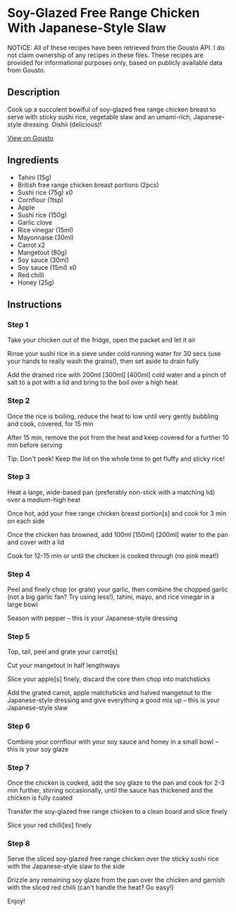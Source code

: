 # Soy-Glazed Free Range Chicken With Japanese-Style Slaw

NOTICE: All of these recipes have been retrieved from the Gousto API. I do not claim ownership of any recipes in these files. These recipes are provided for informational purposes only, based on publicly available data from Gousto.

## Description

Cook up a succulent bowlful of soy-glazed free range chicken breast to serve with sticky sushi rice, vegetable slaw and an umami-rich, Japanese-style dressing. Oishii (delicious)! 

[View on Gousto](https://www.gousto.co.uk/recipes/cookbook/soy-glazed-free-range-chicken-with-japanese-style-slaw)

## Ingredients

- Tahini (15g)
- British free range chicken breast portions (2pcs)
- Sushi rice (75g) x0
- Cornflour (1tsp)
- Apple
- Sushi rice (150g)
- Garlic clove
- Rice vinegar (15ml)
- Mayonnaise (30ml)
- Carrot x2
- Mangetout (80g)
- Soy sauce (30ml)
- Soy sauce (15ml) x0
- Red chilli
- Honey (25g)

## Instructions


### Step 1

Take your chicken out of the fridge, open the packet and let it air

Rinse your sushi rice in a sieve under cold running water for 30 secs (use your hands to really wash the grains!), then set aside to drain fully

Add the drained rice with 200ml <span class="text-purple">[300ml]</span> <span class="text-danger">[400ml]</span> cold water and a pinch of salt to a pot with a lid and bring to the boil over a high heat


### Step 2

Once the rice is boiling, reduce the heat to low until very gently bubbling and cook, covered, for 15 min

After 15 min, remove the pot from the heat and keep covered for a further 10 min before serving

Tip: Don't peek! Keep the lid on the whole time to get fluffy and sticky rice!


### Step 3

Heat a large, wide-based pan (preferably non-stick with a matching lid) over a medium-high heat

Once hot, add your free range chicken breast portion[s] and cook for 3 min on each side

Once the chicken has browned, add 100ml <span class="text-purple">[150ml]</span> <span class="text-danger">[200ml]</span> water to the pan and cover with a lid

Cook for 12-15 min or until the chicken is cooked through (no pink meat!)


### Step 4

Peel and finely chop (or grate) your garlic, then combine the chopped garlic (not a big garlic fan? Try using less!), tahini, mayo, and rice vinegar in a large bowl

Season with pepper – this is your Japanese-style dressing


### Step 5

Top, tail, peel and grate your carrot[s]

Cut your mangetout in half lengthways

Slice your apple[s] finely, discard the core then chop into matchsticks

Add the grated carrot, apple matchsticks and halved mangetout to the Japanese-style dressing and give everything a good mix up – this is your Japanese-style slaw


### Step 6

Combine your cornflour with your soy sauce and honey in a small bowl – this is your soy glaze


### Step 7

Once the chicken is cooked, add the soy glaze to the pan and cook for 2-3 min further, stirring occasionally, until the sauce has thickened and the chicken is fully coated

Transfer the soy-glazed free range chicken to a clean board and slice finely

Slice your red chilli[es] finely

### Step 8

Serve the sliced soy-glazed free range chicken over the sticky sushi rice with the Japanese-style slaw to the side

Drizzle any remaining soy glaze from the pan over the chicken and garnish with the sliced red chilli (can't handle the heat? Go easy!)

Enjoy!

